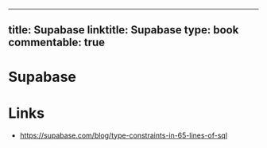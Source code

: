 
---
title: Supabase
linktitle: Supabase
type: book
commentable: true
---

# Supabase

# Links

- https://supabase.com/blog/type-constraints-in-65-lines-of-sql

    